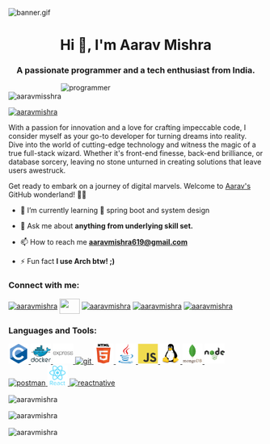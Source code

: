 ![banner.gif](./octocat.gif)

<h1 align="center">Hi 👋, I'm Aarav Mishra</h1>
<h3 align="center">A passionate programmer and a tech enthusiast from India.</h3>
<img align="right" width="400" alt="programmer" src="https://miro.medium.com/max/1360/0*7Q3yvSIv_t0ioJ-Z.gif">

<p align="left"> <img src="https://komarev.com/ghpvc/?username=devaaravmishra&label=Profile%20views&color=0e75b6&style=flat" alt="aaravmisshra" /> </p>

<!-- <p align="left"> <a href="https://github.com/ryo-ma/github-profile-trophy"><img src="https://github-profile-trophy.vercel.app/?username=aaaravv" alt="aaaravv" /></a> </p> -->

<p align="left"> <a href="https://twitter.com/devaaravmishra" target="blank"><img src="https://img.shields.io/twitter/follow/devaaravmishra?logo=twitter&style=for-the-badge" alt="aaravmishra" /></a> </p>

With a passion for innovation and a love for crafting impeccable code, I consider myself as your go-to developer for turning dreams into reality. Dive into the world of cutting-edge technology and witness the magic of a true full-stack wizard. Whether it's front-end finesse, back-end brilliance, or database sorcery, leaving no stone unturned in creating solutions that leave users awestruck.

Get ready to embark on a journey of digital marvels. Welcome to [Aarav's](https://github.com/devaaravmishra) GitHub wonderland! 🚀🌟

-   🔭 I’m currently learning 🌱 spring boot and system design

-   💬 Ask me about **anything from underlying skill set.**

-   📫 How to reach me **aaravmishra619@gmail.com**

-   ⚡ Fun fact **I use Arch btw! ;)**

<h3 align="left">Connect with me:</h3>
<p align="left">
<a href="https://dev.to/aaravmishra" target="blank"><img align="center" src="https://raw.githubusercontent.com/rahuldkjain/github-profile-readme-generator/master/src/images/icons/Social/devto.svg" alt="aaravmishra" height="30" width="40" /></a>
<a href="https://twitter.com/devaaravmishra" target="blank"><img align="center" src="https://raw.githubusercontent.com/rahuldkjain/github-profile-readme-generator/master/src/images/icons/Social/twitter.svg" alt="" height="30" width="40" /></a>
<a href="https://linkedin.com/in/aaravmishra" target="blank"><img align="center" src="https://raw.githubusercontent.com/rahuldkjain/github-profile-readme-generator/master/src/images/icons/Social/linked-in-alt.svg" alt="aaravmishra" height="30" width="40" /></a>
<a href="https://www.instagram.com/devaaravmishra" target="blank"><img align="center" src="https://raw.githubusercontent.com/rahuldkjain/github-profile-readme-generator/master/src/images/icons/Social/instagram.svg" alt="aaravmishra" height="30" width="40" /></a>
<a href="https://www.leetcode.com/aaravmishra" target="blank"><img align="center" src="https://raw.githubusercontent.com/rahuldkjain/github-profile-readme-generator/master/src/images/icons/Social/leet-code.svg" alt="aaravmishra" height="30" width="40" /></a>
</p>

<h3 align="left">Languages and Tools:</h3>
<p align="left"> <a href="https://www.cprogramming.com/" target="_blank" rel="noreferrer"> <img src="https://raw.githubusercontent.com/devicons/devicon/master/icons/c/c-original.svg" alt="c" width="40" height="40"/> </a> <a href="https://www.docker.com/" target="_blank" rel="noreferrer"> <img src="https://raw.githubusercontent.com/devicons/devicon/master/icons/docker/docker-original-wordmark.svg" alt="docker" width="40" height="40"/> </a> <a href="https://expressjs.com" target="_blank" rel="noreferrer"> <img src="https://raw.githubusercontent.com/devicons/devicon/master/icons/express/express-original-wordmark.svg" alt="express" width="40" height="40"/> </a> <a href="https://git-scm.com/" target="_blank" rel="noreferrer"> <img src="https://www.vectorlogo.zone/logos/git-scm/git-scm-icon.svg" alt="git" width="40" height="40"/> </a> <a href="https://www.w3.org/html/" target="_blank" rel="noreferrer"> <img src="https://raw.githubusercontent.com/devicons/devicon/master/icons/html5/html5-original-wordmark.svg" alt="html5" width="40" height="40"/> </a> <a href="https://www.java.com" target="_blank" rel="noreferrer"> <img src="https://raw.githubusercontent.com/devicons/devicon/master/icons/java/java-original.svg" alt="java" width="40" height="40"/> </a> <a href="https://developer.mozilla.org/en-US/docs/Web/JavaScript" target="_blank" rel="noreferrer"> <img src="https://raw.githubusercontent.com/devicons/devicon/master/icons/javascript/javascript-original.svg" alt="javascript" width="40" height="40"/> </a> <a href="https://www.linux.org/" target="_blank" rel="noreferrer"> <img src="https://raw.githubusercontent.com/devicons/devicon/master/icons/linux/linux-original.svg" alt="linux" width="40" height="40"/> </a> <a href="https://www.mongodb.com/" target="_blank" rel="noreferrer"> <img src="https://raw.githubusercontent.com/devicons/devicon/master/icons/mongodb/mongodb-original-wordmark.svg" alt="mongodb" width="40" height="40"/> </a> <a href="https://nodejs.org" target="_blank" rel="noreferrer"> <img src="https://raw.githubusercontent.com/devicons/devicon/master/icons/nodejs/nodejs-original-wordmark.svg" alt="nodejs" width="40" height="40"/> </a> <a href="https://postman.com" target="_blank" rel="noreferrer"> <img src="https://www.vectorlogo.zone/logos/getpostman/getpostman-icon.svg" alt="postman" width="40" height="40"/> </a> <a href="https://reactjs.org/" target="_blank" rel="noreferrer"> <img src="https://raw.githubusercontent.com/devicons/devicon/master/icons/react/react-original-wordmark.svg" alt="react" width="40" height="40"/> </a> <a href="https://reactnative.dev/" target="_blank" rel="noreferrer"> <img src="https://reactnative.dev/img/header_logo.svg" alt="reactnative" width="40" height="40"/> </a> </p>

<p><img align="center" src="https://github-readme-stats.vercel.app/api/top-langs?username=devaaravmishra&show_icons=true&locale=en&layout=compact" alt="aaravmishra" /></p>

<p><img align="center" src="https://github-readme-stats.vercel.app/api?username=devaaravmishra&show_icons=true&locale=en" alt="aaravmishra" /></p>

<p><img align="center" src="https://github-readme-streak-stats.herokuapp.com/?user=devaaravmishra&" alt="aaravmishra" /></p>
